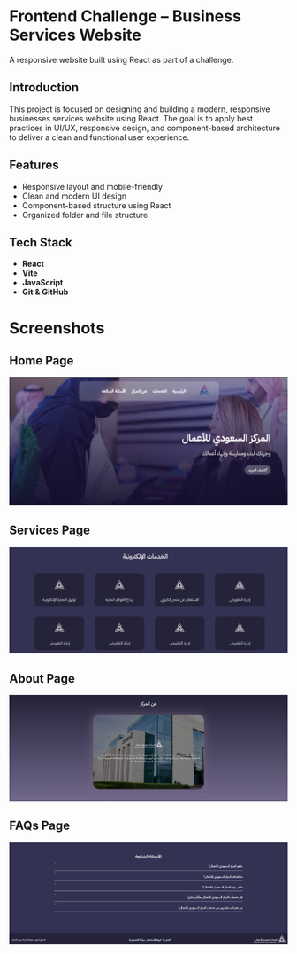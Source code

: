 # Frontend Challenge – Business Services Website

A responsive website built using React as part of a challenge.

## Introduction

This project is focused on designing and building a modern, responsive businesses services website using React. The goal is to apply best practices in UI/UX, responsive design, and component-based architecture to deliver a clean and functional user experience.

## Features

- Responsive layout and mobile-friendly
- Clean and modern UI design
- Component-based structure using React
- Organized folder and file structure

## Tech Stack

- **React**
- **Vite**
- **JavaScript**
- **Git & GitHub**

# Screenshots
## Home Page
![image alt](https://github.com/renad90/business-services/blob/ebedfdd5af75ea785cc3a6ee528fbf1ead0a467a/Screenshot%20Home.png)

## Services Page
![image alt](https://github.com/renad90/business-services/blob/ebedfdd5af75ea785cc3a6ee528fbf1ead0a467a/Screenshot%20Services.png)

## About Page
![image alt](https://github.com/renad90/business-services/blob/ebedfdd5af75ea785cc3a6ee528fbf1ead0a467a/Screenshot%20About.png)

## FAQs Page
![image alt](https://github.com/renad90/business-services/blob/b205df8db249edef7ece717df59929ce0c3ba3ad/Screenshot%20FAQs.png)
